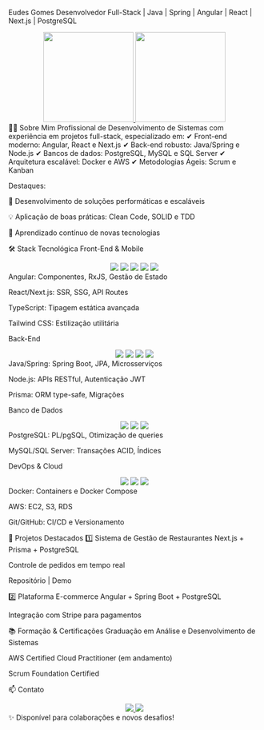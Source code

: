 Eudes Gomes
Desenvolvedor Full-Stack | Java | Spring | Angular | React | Next.js | PostgreSQL
<div align="center"> <a href="https://github.com/EudesGomes017"> <img height="180em" src="https://github-readme-stats.vercel.app/api?username=EudesGomes017&show_icons=true&theme=dark&include_all_commits=true&count_private=true"/> <img height="180em" src="https://github-readme-stats.vercel.app/api/top-langs/?username=EudesGomes017&layout=compact&langs_count=7&theme=dark"/> </a> </div>
👨‍💻 Sobre Mim
Profissional de Desenvolvimento de Sistemas com experiência em projetos full-stack, especializado em:
✔ Front-end moderno: Angular, React e Next.js
✔ Back-end robusto: Java/Spring e Node.js
✔ Bancos de dados: PostgreSQL, MySQL e SQL Server
✔ Arquitetura escalável: Docker e AWS
✔ Metodologias Ágeis: Scrum e Kanban

Destaques:

🚀 Desenvolvimento de soluções performáticas e escaláveis

💡 Aplicação de boas práticas: Clean Code, SOLID e TDD

🌱 Aprendizado contínuo de novas tecnologias

🛠 Stack Tecnológica
Front-End & Mobile
<div align="center"> <img src="https://img.shields.io/badge/Angular-DD0031?style=for-the-badge&logo=angular&logoColor=white"/> <img src="https://img.shields.io/badge/React-20232A?style=for-the-badge&logo=react&logoColor=61DAFB"/> <img src="https://img.shields.io/badge/Next.js-000000?style=for-the-badge&logo=nextdotjs&logoColor=white"/> <img src="https://img.shields.io/badge/TypeScript-3178C6?style=for-the-badge&logo=typescript&logoColor=white"/> <img src="https://img.shields.io/badge/Tailwind_CSS-06B6D4?style=for-the-badge&logo=tailwind-css&logoColor=white"/> </div>
Angular: Componentes, RxJS, Gestão de Estado

React/Next.js: SSR, SSG, API Routes

TypeScript: Tipagem estática avançada

Tailwind CSS: Estilização utilitária

Back-End
<div align="center"> <img src="https://img.shields.io/badge/Java-ED8B00?style=for-the-badge&logo=openjdk&logoColor=white"/> <img src="https://img.shields.io/badge/Spring-6DB33F?style=for-the-badge&logo=spring&logoColor=white"/> <img src="https://img.shields.io/badge/Node.js-339933?style=for-the-badge&logo=nodedotjs&logoColor=white"/> <img src="https://img.shields.io/badge/Prisma-2D3748?style=for-the-badge&logo=prisma&logoColor=white"/> </div>
Java/Spring: Spring Boot, JPA, Microsserviços

Node.js: APIs RESTful, Autenticação JWT

Prisma: ORM type-safe, Migrações

Banco de Dados
<div align="center"> <img src="https://img.shields.io/badge/PostgreSQL-4169E1?style=for-the-badge&logo=postgresql&logoColor=white"/> <img src="https://img.shields.io/badge/MySQL-4479A1?style=for-the-badge&logo=mysql&logoColor=white"/> <img src="https://img.shields.io/badge/SQL_Server-CC2927?style=for-the-badge&logo=microsoft-sql-server&logoColor=white"/> </div>
PostgreSQL: PL/pgSQL, Otimização de queries

MySQL/SQL Server: Transações ACID, Índices

DevOps & Cloud
<div align="center"> <img src="https://img.shields.io/badge/Docker-2496ED?style=for-the-badge&logo=docker&logoColor=white"/> <img src="https://img.shields.io/badge/AWS-232F3E?style=for-the-badge&logo=amazon-aws&logoColor=white"/> <img src="https://img.shields.io/badge/GitHub-181717?style=for-the-badge&logo=github&logoColor=white"/> </div>
Docker: Containers e Docker Compose

AWS: EC2, S3, RDS

Git/GitHub: CI/CD e Versionamento

📌 Projetos Destacados
1️⃣ Sistema de Gestão de Restaurantes
Next.js + Prisma + PostgreSQL

Controle de pedidos em tempo real

Repositório | Demo

2️⃣ Plataforma E-commerce
Angular + Spring Boot + PostgreSQL

Integração com Stripe para pagamentos

📚 Formação & Certificações
Graduação em Análise e Desenvolvimento de Sistemas

AWS Certified Cloud Practitioner (em andamento)

Scrum Foundation Certified

📫 Contato
<div align="center"> <a href="mailto:eudesgomes017@gmail.com"> <img src="https://img.shields.io/badge/Gmail-D14836?style=for-the-badge&logo=gmail&logoColor=white"/> </a> <a href="https://www.linkedin.com/in/eudes-gomes-1b3b94b5/"> <img src="https://img.shields.io/badge/LinkedIn-0077B5?style=for-the-badge&logo=linkedin&logoColor=white"/> </a> </div>
✨ Disponível para colaborações e novos desafios!
